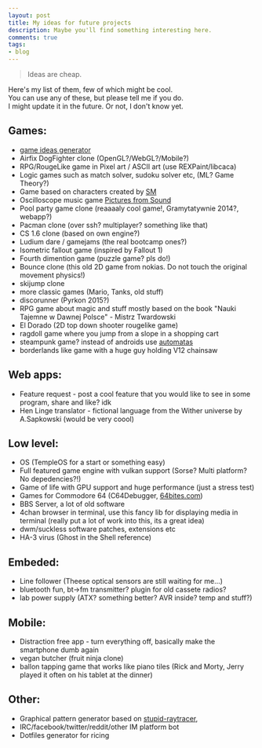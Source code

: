 ```yaml
---
layout: post
title: My ideas for future projects
description: Maybe you'll find something interesting here.
comments: true
tags:
- blog
---
```


>Ideas are cheap.

Here's my list of them, few of which might be cool.  
You can use any of these, but please tell me if you do.  
I might update it in the future. Or not, I don't know yet.

## Games:
  - [game ideas generator](http://orteil.dashnet.org/gamegen)
  - Airfix DogFighter clone (OpenGL?/WebGL?/Mobile?)
  - RPG/RougeLike game in Pixel art / ASCII art (use REXPaint/libcaca)
  - Logic games such as match solver, sudoku solver etc, (ML? Game Theory?)
  - Game based on characters created by [SM](https://www.facebook.com/rysowane/)
  - Oscilloscope music game [Pictures from Sound](https://www.youtube.com/watch?v=ZaTuFB5QXHo)
  - Pool party game clone (reaaaaly cool game!, Gramytatywnie 2014?, webapp?)
  - Pacman clone (over ssh? multiplayer? something like that)
  - CS 1.6 clone (based on own engine?)
  - Ludium dare / gamejams (the real bootcamp ones?)
  - Isometric fallout game (inspired by Fallout 1)
  - Fourth dimention game (puzzle game? pls do!)
  - Bounce clone (this old 2D game from nokias. Do not touch the original movement physics!)
  - skijump clone
  - more classic games (Mario, Tanks, old stuff)
  - discorunner (Pyrkon 2015?)
  - RPG game about magic and stuff mostly based on the book "Nauki Tajemne w Dawnej Polsce" - Mistrz Twardowski
  - El Dorado (2D top down shooter rougelike game)
  - ragdoll game where you jump from a slope in a shopping cart
  - steampunk game? instead of androids use [automatas](https://youtu.be/G-1LqhrsEw)
  - borderlands like game with a huge guy holding V12 chainsaw

## Web apps:
  - Feature request - post a cool feature that you would like to see in some program, share and like? idk
  - Hen Linge translator - fictional language from the Wither universe by A.Sapkowski (would be very coool)

## Low level:
  - OS (TempleOS for a start or something easy)
  - Full featured game engine with vulkan support (Sorse? Multi platform? No depedencies?!)
  - Game of life with GPU support and huge performance (just a stress test)
  - Games for Commodore 64 (C64Debugger, [64bites.com](https://64bites.com))
  - BBS Server, a lot of old software
  - 4chan browser in terminal, use this fancy lib for displaying media in terminal (really put a lot of work into this, its a great idea)
  - dwm/suckless software patches, extensions etc
  - HA-3 virus (Ghost in the Shell reference)

## Embeded:
  - Line follower (Theese optical sensors are still waiting for me...)
  - bluetooth fun, bt->fm transmitter? plugin for old cassete radios?
  - lab power supply (ATX? something better? AVR inside? temp and stuff?)

## Mobile:
  - Distraction free app - turn everything off, basically make the smartphone dumb again
  - vegan butcher (fruit ninja clone)
  - ballon tapping game that works like piano tiles (Rick and Morty, Jerry played it often on his tablet at the dinner)

## Other:
  - Graphical pattern generator based on [stupid-raytracer](https://github.com/arturtamborski/c-playground/stupid-raytracer),
  - IRC/facebook/twitter/reddit/other IM platform bot
  - Dotfiles generator for ricing
